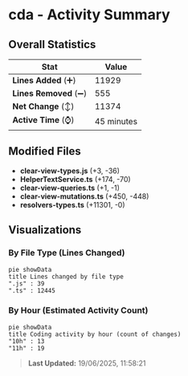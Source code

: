 # cda - Activity Summary 

## Overall Statistics

| Stat                   | Value                                                             |
| ---------------------- | ----------------------------------------------------------------- |
| **Lines Added** (➕)   | 11929                                          |
| **Lines Removed** (➖) | 555                                        |
| **Net Change** (↕)    | 11374                |
| **Active Time** (⌚)   | 45 minutes |


## Modified Files
- **clear-view-types.js** (+3, -36)
- **HelperTextService.ts** (+174, -70)
- **clear-view-queries.ts** (+1, -1)
- **clear-view-mutations.ts** (+450, -448)
- **resolvers-types.ts** (+11301, -0)

## Visualizations

### By File Type (Lines Changed)

```mermaid
pie showData
title Lines changed by file type
".js" : 39
".ts" : 12445
```

### By Hour (Estimated Activity Count)

```mermaid
pie showData
title Coding activity by hour (count of changes)
"10h" : 13
"11h" : 19
```


> **Last Updated:** 19/06/2025, 11:58:21